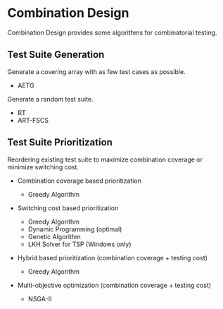 # Combination Design

Combination Design provides some algorithms for combinatorial testing.

## Test Suite Generation

Generate a covering array with as few test cases as possible.

* AETG

Generate a random test suite.

* RT
* ART-FSCS

## Test Suite Prioritization

Reordering existing test suite to maximize combination coverage or minimize switching cost.

* Combination coverage based prioritization
    * Greedy Algorithm

* Switching cost based prioritization
	* Greedy Algorithm
	* Dynamic Programming (optimal)
	* Genetic Algorithm
	* LKH Solver for TSP (Windows only)

* Hybrid based prioritization (combination coverage + testing cost)
    * Greedy Algorithm

* Multi-objective optimization (combination coverage + testing cost)
	* NSGA-II

